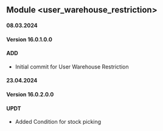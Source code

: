 ## Module <user_warehouse_restriction>

#### 08.03.2024
#### Version 16.0.1.0.0
#### ADD
- Initial commit for User Warehouse Restriction

#### 23.04.2024
#### Version 16.0.2.0.0
#### UPDT
- Added Condition for stock picking
